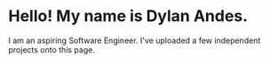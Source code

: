  <html>
<head>

</head>
<body>

<h1>Hello! My name is Dylan Andes.</h1>
<p>I am an aspiring Software Engineer. I've uploaded a few independent projects onto this page.</p>


</body>
</html> 
<!---
dylanandes/dylanandes is a ✨ special ✨ repository because its `README.md` (this file) appears on your GitHub profile.
You can click the Preview link to take a look at your changes.
--->
